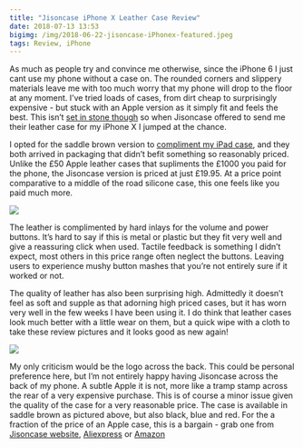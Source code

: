 ```yaml
---
title: "Jisoncase iPhone X Leather Case Review"
date: 2018-07-13 13:53
bigimg: /img/2018-06-22-jisoncase-iPhonex-featured.jpeg
tags: Review, iPhone
---
```

As much as people try and convince me otherwise, since the iPhone 6 I just cant use my phone without a case on. The rounded corners and slippery materials leave me with too much worry that my phone will drop to the floor at any moment. I’ve tried loads of cases, from dirt cheap to surprisingly expensive - but stuck with an Apple version as it simply fit and feels the best. This isn’t [set in stone though](https://gr36.com/2017-12-29-lopie-sea-island-review/) so when Jisoncase offered to send me their leather case for my iPhone X I jumped at the chance.

I opted for the saddle brown version to [compliment my iPad case](https://gr36.com/2018-06-21-Jisoncase-ipadpro-review/), and they both arrived in packaging that didn’t befit something so reasonably priced. Unlike the £50 Apple leather cases that supliments the £1000 you paid for the phone, the Jisoncase version is priced at just £19.95. At a price point comparative to a middle of the road silicone case, this one feels like you paid much more.

![](https://gr36.com/img/2018-06-22-jisoncase-iPhonex-side.jpeg)

The leather is complimented by hard inlays for the volume and power buttons. It’s hard to say if this is metal or plastic but they fit very well and give a reassuring click when used. Tactile feedback is something I didn’t expect, most others in this price range often neglect the buttons. Leaving users to experience mushy button mashes that you’re not entirely sure if it worked or not.

The quality of leather has also been surprising high. Admittedly it doesn’t feel as soft and supple as that adorning high priced cases, but it has worn very well in the few weeks I have been using it. I do think that leather cases look much better with a little wear on them, but a quick wipe with a cloth to take these review pictures and it looks good as new again!

![](https://gr36.com/img/2018-06-22-jisoncase-iPhonex-top.jpeg)

My only criticism would be the logo across the back. This could be personal preference here, but I’m not entirely happy having Jisoncase across the back of my phone. A subtle Apple it is not, more like a tramp stamp across the rear of a very expensive purchase. This is of course a minor issue given the quality of the case for a very reasonable price. The case is available in saddle brown as pictured above, but also black, blue and red. For the a fraction of the price of an Apple case, this is a bargain - grab one from [Jisoncase website](http://www.jisoncase.com/iphone-x-genuine-leather-slim-case-ipx05a_p0059.html), [Aliexpress](https://de.aliexpress.com/store/product/Jisoncase-Leather-Case-for-iPhone-X-Case-Cover-Genuine-Leather-Luxury-Brand-Slim-Anti-knock-Back/339855_32834930108.html?spm=a2g0x.12010612.0.0.2d973e5dvBNQLV) or [Amazon](https://amzn.to/2usrzY5)

